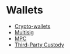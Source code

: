 # Wallets

* [Crypto-wallets](wallets.md)
* [Multisig](multisig.md)
* [MPC](mpc.md)
* [Third-Party Custody](custody.md)